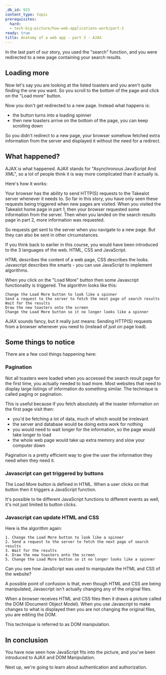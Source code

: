 ```yaml
---
_db_id: 933
content_type: topic
prerequisites:
  hard:
  - tech-big-picture/how-web-applications-work/part-2
ready: true
title: Anatomy of a web app - part 3 - AJAX
---
```


In the last part of our story, you used the "search" function, and you were redirected to a new page containing your search results.

## Loading more 

Now let's say you are looking at the listed toasters and you aren't quite finding the one you want. So you scroll to the bottom of the page and click on the "Load more" button.

Now you don't get redirected to a new page. Instead what happens is:

- the button turns into a loading spinner
- then new toasters arrive on the bottom of the page, you can keep scrolling down

So you didn't redirect to a new page, your browser somehow fetched extra information from the server and displayed it without the need for a redirect.

## What happened?

AJAX is what happened. AJAX stands for "Asynchronous JavaScript And XML", so a lot of people think it is way more complicated than it actually is.

Here's how it works:

Your browser has the ability to send HTTP(S) requests to the Takealot server whenever it needs to. So far in this story, you have only seen these requests being triggered when new pages are visited. When you visited the Takealot home page in part 1, then your browser requested some information from the server. Then when you landed on the search results page in part 2, more information was requested.

So requests get sent to the server when you navigate to a new page. But they can also be sent in other circumstances.

If you think back to earlier in this course, you would have been introduced to the 3 languages of the web. HTML, CSS and JavaScript. 

HTML describes the content of a web page, CSS describes the looks. Javascript describes the smarts - you can use JavaScript to implement algorithms.

When you click on the "Load More" button then some Javascript functionality is triggered. The algorithm looks like this:

```
Change the Load More button to look like a spinner
Send a request to the server to fetch the next page of search results
Wait for the results
Draw the new toasters onto the screen
Change the Load More button so it no longer looks like a spinner
```

AJAX sounds fancy, but it really just means: Sending HTTP(S) requests from a browser whenever you need to (instead of just on page load).

## Some things to notice

There are a few cool things happening here:

### Pagination

Not all toasters were loaded when you accessed the search result page for the first time, you actually needed to load more. Most websites that need to display large listings of information do something similar. The technique is called paging or pagination. 

This is useful because if you fetch absolutely all the toaster information on the first page visit then:

- you'd be fetching a lot of data, much of which would be irrelevant
- the server and database would be doing extra work for nothing
- you would need to wait longer for the information, so the page would take longer to load
- the whole web page would take up extra memory and slow your computer down

Pagination is a pretty efficient way to give the user the information they need when they need it.

### Javascript can get triggered by buttons

The Load More button is defined in HTML. When a user clicks on that button then it triggers a JavaScript function.

It's possible to tie different JavaScript functions to different events as well, it's not just limited to button clicks. 

### Javascript can update HTML and CSS 

Here is the algorithm again:

```
1. Change the Load More button to look like a spinner
2. Send a request to the server to fetch the next page of search results
3. Wait for the results
4. Draw the new toasters onto the screen
5. Change the Load More button so it no longer looks like a spinner
```

Can you see how JavaScript was used to manipulate the HTML and CSS of the website?

A possible point of confusion is that, even though HTML and CSS are being manipulated, Javascript isn't actually changing any of the original files. 

When a browser receives HTML and CSS files then it draws a picture called the DOM (Document Object Model). When you use Javascript to make changes to what is displayed then you are not changing the original files, you are editing the DOM.

This technique is referred to as DOM manipulation. 

## In conclusion 

You have now seen how JavaScript fits into the picture, and you've been introduced to AJAX and DOM Manipulation.

Next up, we're going to learn about authentication and authorization.